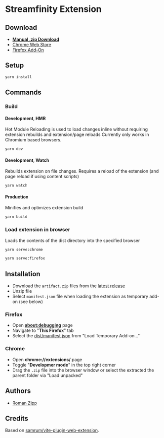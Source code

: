 # Streamfinity Extension

## Download

- [**Manual .zip Download**](https://github.com/Streamfinity/Extension/releases/latest)
- [Chrome Web Store](https://chrome.google.com/webstore)
- [Firefox Add-On](https://addons.mozilla.org/en-US/firefox/)

## Setup

```sh
yarn install
```

## Commands

### Build

#### Development, HMR

Hot Module Reloading is used to load changes inline without requiring extension rebuilds and extension/page reloads
Currently only works in Chromium based browsers.
```sh
yarn dev
```

#### Development, Watch

Rebuilds extension on file changes. Requires a reload of the extension (and page reload if using content scripts)
```sh
yarn watch
```

#### Production

Minifies and optimizes extension build
```sh
yarn build
```

### Load extension in browser

Loads the contents of the dist directory into the specified browser
```sh
yarn serve:chrome
```

```sh
yarn serve:firefox
```

## Installation

- Download the `artifact.zip` files from the [latest release](https://github.com/Streamfinity/Extension/releases/latest)
- Unzip file
- Select `manifest.json` file when loading the extension as temporary add-on (see below)

### Firefox

- Open [**about:debugging**](https://developer.mozilla.org/en-US/docs/Tools/about:debugging) page
- Navigate to "**This Firefox**" tab
- Select the [dist/manifest.json](dist/manifest.json) from "Load Temporary Add-on..."

### Chrome

- Open **chrome://extensions/** page
- Toggle "**Developmer mode**" in the top right corner
- Drag the `.zip` file into the browser window or select the extracted the parent folder via "Load unpacked"

## Authors

- [Roman Zipp](https://ich.wtf)

## Credits

Based on [samrum/vite-plugin-web-extension](https://github.com/samrum/vite-plugin-web-extension).
